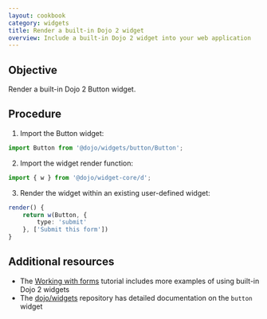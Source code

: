 ```yaml
---
layout: cookbook
category: widgets
title: Render a built-in Dojo 2 widget
overview: Include a built-in Dojo 2 widget into your web application
---
```


## Objective

Render a built-in Dojo 2 Button widget.

## Procedure

1. Import the Button widget:

```ts
import Button from '@dojo/widgets/button/Button';
```

2. Import the widget render function:

```ts
import { w } from '@dojo/widget-core/d';
```

3. Render the widget within an existing user-defined widget:

```ts
render() {
    return w(Button, {
        type: 'submit'
    }, ['Submit this form'])
}
```

## Additional resources

* The [Working with forms](https://dojo.io/tutorials/005_form_widgets/) tutorial includes more examples of using built-in Dojo 2 widgets
* The [dojo/widgets](https://github.com/dojo/widgets/tree/master/src/button) repository has detailed documentation on the `button` widget

